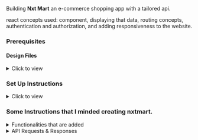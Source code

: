 Building **Nxt Mart** an e-commerce shopping app with a tailored api.

react concepts used: component, displaying that data, routing concepts, authentication and authorization, and adding responsiveness to the website.

### Prerequisites


#### Design Files

<details>
<summary>Click to view</summary>

- The **Design Files** for different devices <a href="https://www.figma.com/file/lCzPVizW4X1jLqM0niXYkp/Mini-Project---NxtMart" target="_blank">here</a>.

</details>

### Set Up Instructions

<details>
<summary>Click to view</summary>

- Download dependencies by running `npm install`
- Start up the app using `npm start`
</details>

### Some Instructions that I minded creating nxtmart.

<details>
<summary>Functionalities that are added</summary>
<br/>
The app must have the following functionalities

- **Login Route**

  - When an invalid credentials are provided and the **Login** button is clicked, then the respective error message received from the response is displayed
  - When a valid credentials are provided and the **Login** button is clicked,  the page should be navigated to the Home Route
  - When an _unauthenticated_ user tries to access the Home Route and Cart Route,  the page should be navigated to Login Route
  - When an _authenticated_ user tries to access the Home Route and Cart Route, the page should be navigated to the respective route
  - When an _authenticated_ user tries to access the Login Route, then the page is navigated to the Home Route
  - When the **Show Password** checkbox is checked, then the password should be shown
  - When the **Show Password** checkbox is unchecked, then the password should be masked

- **Home Route**

  - When an authenticated user opens the Home Route,

    - An HTTP GET request maded to **nxtMartApiUrl**

      - **_loader_** is displayed while fetching the data
      - After the data is fetched successfully,
        - Users should is able to see product items list as product category wise as shown in the figma screens.
        - Users should is able to see the `Add` button in each product item.
        - If user clicked on the `Add` button in each product item then the users is able to see the increase and decrease quantity count in each product item.
        - If user attempts to reduce the quantity count to "0" will revert the display to the `Add` button.
        - Users should is able to increase or decrease their each product item quantity.
        - Users should is able to see panel on the left side of the page that should display different product categories.
        - Users should  aisble to scroll the each category product items horizontally as shown in the figma screen.
        - If the user selected the product category item on the left side panel based on that the product items list will be visible at the top of the page.
        - When the **Retry** button is clicked, an HTTP GET request should be made to **nxtMartApiUrl**.

- **Cart Route**

  - Users is  able to select the Cart link in the navbar and be able to view their selected product items, each product item quantity, and price of each product item in a separate page.
  - Users should is able to increase or decrease their each product item quantity and price should increase or decrease appropriately.
  - Users should is able to see their order total as shown in figma.
  - Users should is able to see the footer as shown in figma.
  - Users should is able to see Cart with highlighted text in Navbar.
  - Users should is able to see Cart Items even after the app is refreshed, store the data in **<u>Local Storage</u>**.

- **Not Found Route**

  - When a random path is provided as the URL, then the page is navigated to the Not Found Route.

- **Header**

  - When the **website logo** image in the Header is clicked, the page is navigated to the Home Route.
  - When the **Logout** button in the Header is clicked in Home or Cart Route, then the page is navigated to the Login Route.

  </details>

<details>
<summary>API Requests & Responses</summary>
<br/>

**loginApiUrl**

#### API: `https://apis.ccbp.in/login`

#### Method: `POST`

#### Request:

```json
{
  "username": "rahul",
  "password": "rahul@2021"
}
```

#### Description:

Returns a response based on the credentials provided

#### Sample Success Response

```json
{
  "jwt_token": "eyJhbGciOiJIUzI1NiIsInR5cCI6IkpXVCJ9.eyJ1c2VybmFtZSI6InJhaHVsIiwicm9sZSI6IlBSSU1FX1VTRVIiLCJpYXQiOjE2MTk2Mjg2MTN9. nZDlFsnSWArLKKeF0QbmdVfLgzUbx1BGJsqa2kc_21Y"
}
```

#### Sample Failure Response

```json
{
  "status_code": 404,
  "error_msg": "Username is not found"
}
```

**nxtMartApiUrl**

#### API: `https://run.mocky.io/v3/947e05e1-cd6a-4af9-93e7-0727fba9fec4`

#### Method: `GET`


</details>


